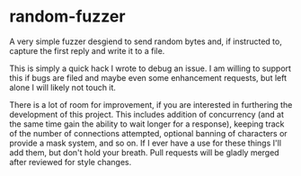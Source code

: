 random-fuzzer
=============

A very simple fuzzer desgiend to send random bytes and, if instructed to, capture the first reply and write it to a file.

This is simply a quick hack I wrote to debug an issue. I am willing to support this if bugs are filed and maybe even some enhancement requests, but left alone I will likely not touch it.

There is a lot of room for improvement, if you are interested in furthering the development of this project. This includes addition of concurrency (and at the same time gain the ability to wait longer for a response), keeping track of the number of connections attempted, optional banning of characters or provide a mask system, and so on. If I ever have a use for these things I'll add them, but don't hold your breath. Pull requests will be gladly merged after reviewed for style changes.
